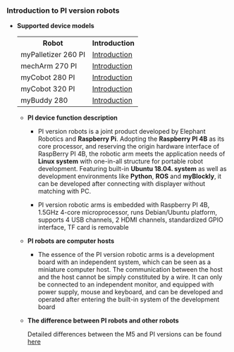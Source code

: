 ### Introduction to PI version robots

- **Supported device models**
  
  <table>
	<tr>
	    <th>Robot</th>
	    <th>Introduction</th>
	</tr >
	<tr >
	    <td>myPalletizer 260 PI</td>
	    <td>
	    <a href="https://docs.elephantrobotics.com/docs/gitbook-en/2-serialproduct/2.4-myPalletizer260/2.4.2%20260-Pi.html">Introduction</a>
	    </td>
	</tr>
	<tr >
	    <td>mechArm 270 PI</td>
	    <td>
	    <a href="https://docs.elephantrobotics.com/docs/gitbook-en/2-serialproduct/2.6-mecharm_270/2.6.1-mechArm.html">Introduction</a>
	    </td>
	</tr>
	<tr >
	    <td>myCobot 280 PI</td>
	    <td>
	    <a href="https://docs.elephantrobotics.com/docs/gitbook-en/2-serialproduct/2.1-280/2.1.5-PI-2023.html">Introduction</a>
	    </td>
	</tr>
	<tr >
	    <td>myCobot 320 PI</td>
	    <td>
	    <a href="https://docs.elephantrobotics.com/docs/gitbook-en/2-serialproduct/2.2-320/2.2.2-PI.html">Introduction</a>
	    </td>
	</tr>
	<tr >
	    <td>myBuddy 280</td>
	    <td>
	    <a href="https://docs.elephantrobotics.com/docs/gitbook-en/17-myBuddy/17.1-introduction.html">Introduction</a>
	    </td>
	</tr>

 </table>

- **PI device function description**

  - PI version robots is a joint product developed by Elephant Robotics and **Raspberry Pi**. Adopting the **Raspberry PI 4B** as its core processor, and reserving the origin hardware interface of RaspBerry PI 4B, the robotic arm meets the application needs of **Linux system** with one-in-all structure for portable robot development. Featuring built-in **Ubuntu 18.04. system** as well as  development environments like **Python**, **ROS** and **myBlockly**, it can be developed after connecting with displayer without matching with PC.  

  - PI version robotic arms is embedded with Raspberry PI 4B, 1.5GHz 4-core microprocessor, runs Debian/Ubuntu platform, supports 4 USB channels, 2 HDMI channels, standardized GPIO interface, TF card is removable
    

- **PI robots are computer hosts**

  - The essence of the PI version robotic arms is a development board with an independent system, which can be seen as a miniature computer host. The communication between the host and the host cannot be simply constituted by a wire. It can only be connected to an independent monitor, and equipped with power supply, mouse and keyboard, and can be developed and operated after entering the built-in system of the development board
    

- **The difference between PI robots and other robots**

  Detailed differences between the M5 and PI versions can be found [here](https://docs.elephantrobotics.com/docs/gitbook/2-serialproduct/2.0-m5-pi.html)